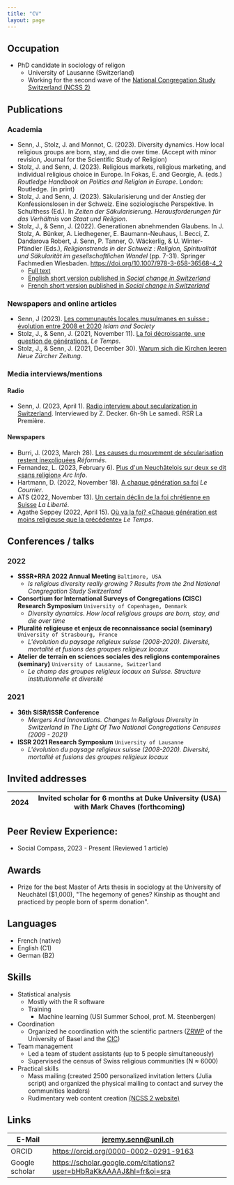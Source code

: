 ```yaml
---
title: "CV"
layout: page
---
```


## Occupation

- PhD candidate in sociology of religon
   - University of Lausanne (Switzerland)
   - Working for the second wave of the [National Congregation Study Switzerland (NCSS 2)](https://wp.unil.ch/ncs2/le-ncs-2-en-bref/)
  
## Publications

### Academia

- Senn, J., Stolz, J. and Monnot, C. (2023). Diversity dynamics. How local religious groups are born, stay, and die over time. (Accept with minor revision, Journal for the Scientific Study of Religion)
- Stolz, J. and Senn, J. (2023). Religious markets, religious marketing, and individual religious choice in Europe. In Fokas, E. and Georgie, A. (eds.) _Routledge Handbook on Politics and Religion in Europe_. London: Routledge. (in print)
- Stolz, J. and Senn, J. (2023). Säkularisierung und der Anstieg der Konfessionslosen in der Schweiz. Eine soziologische Perspektive. In Schulthess (Ed.). In _Zeiten der Säkularisierung. Herausforderungen für das Verhältnis von Staat und Religion_.
- Stolz, J., & Senn, J. (2022). Generationen abnehmenden Glaubens. In J. Stolz, A. Bünker, A. Liedhegener, E. Baumann-Neuhaus, I. Becci, Z. Dandarova Robert, J. Senn, P. Tanner, O. Wäckerlig, & U. Winter-Pfändler (Eds.), _Religionstrends in der Schweiz : Religion, Spiritualität und Säkularität im gesellschaftlichen Wandel_ (pp. 7-31). Springer Fachmedien Wiesbaden. https://doi.org/10.1007/978-3-658-36568-4_2 
   - [Full text](https://link.springer.com/content/pdf/10.1007/978-3-658-36568-4_2.pdf)
   - [English short version published in *Social change in Switzerland*](https://forscenter.ch/wp-content/uploads/2022/02/stolz_final_en.pdf)
   - [French short version published in *Social change in Switzerland*](https://www.socialchangeswitzerland.ch/wp-content/uploads/2021/11/20211030_Stolz_Senn_FR-final_2.pdf)  

### Newspapers and online articles

- Senn, J (2023). [Les communautés locales musulmanes en suisse : évolution entre 2008 et 2020](https://islamandsociety.ch/fr/home-2/swiss/organisations/local/#section2) _Islam and Society_
- Stolz, J., & Senn, J. (2021, November 11). [La foi décroissante, une question de générations.](https://github.com/jsenn2/jsenn2.github.io/blob/master/Article%20Le%20Temps%20'Opinion'.pdf) _Le Temps_.
- Stolz, J., & Senn, J. (2021, December 30). [Warum sich die Kirchen leeren](https://www.nzz.ch/meinung/die-saekularisierung-nimmt-von-generation-zu-generation-zu-ld.1653066?reduced=true) _Neue Zürcher Zeitung_.

### Media interviews/mentions
#### Radio
- Senn, J. (2023, April 1). [Radio interview about secularization in Switzerland](http://avisdexperts.ch/videos/view/15916). Interviewed by Z. Decker. 6h-9h Le samedi. RSR La Première.

#### Newspapers

- Burri, J. (2023, March 28). [Les causes du mouvement de sécularisation restent inexpliquées](https://ww/mentionsw.reformes.ch/societe/2023/03/les-causes-du-mouvement-de-secularisation-restent-inexpliquees-journal-reformes) _Réformés_.
- Fernandez, L. (2023, February 6). [Plus d'un Neuchâtelois sur deux se dit «sans religion»](https://www.arcinfo.ch/neuchatel-canton/pres-de-52-des-neuchatelois-se-disent-sans-religion-1256614) _Arc Info_.
- Hartmann, D. (2022, November 18). [A chaque génération sa foi](https://lecourrier.ch/2021/11/18/a-chaque-generation-sa-foi/) _Le Courrier_.
- ATS (2022, November 13). [Un certain déclin de la foi chrétienne en Suisse](https://www.laliberte.ch/news/un-certain-declin-de-la-foi-chretienne-en-suisse-625558) _La Liberté_.
- Agathe Seppey (2022, April 15). [Où va la foi? «Chaque génération est moins religieuse que la précédente»](https://www.letemps.ch/societe/va-foi-generation-religieuse-precedente) _Le Temps_.

## Conferences / talks

### 2022

- **SSSR+RRA 2022 Annual Meeting** 
`Baltimore, USA` 
   - *Is religious diversity really growing ? Results from the 2nd National Congregation Study Switzerland*
- **Consortium for International Surveys of Congregations (CISC) Research Symposium**
`University of Copenhagen, Denmark`
   - *Diversity dynamics. How local religious groups are born, stay, and die over time*
- **Pluralité religieuse et enjeux de reconnaissance social (seminary)** 
`University of Strasbourg, France` 
   - *L'évolution du paysage religieux suisse (2008-2020). Diversité, mortalité et fusions des groupes religieux locaux*
- **Atelier de terrain en sciences sociales des religions contemporaines (seminary)** 
`University of Lausanne, Switzerland`
   - *Le champ des groupes religieux locaux en Suisse. Structure institutionnelle et diversité*

### 2021

- **36th SISR/ISSR Conference**
   - *Mergers And Innovations. Changes In Religious Diversity In Switzerland In The Light Of Two National Congregations Censuses (2009 - 2021)*
- **ISSR 2021 Research Symposium** 
`University of Lausanne`
   - *L'évolution du paysage religieux suisse (2008-2020). Diversité, mortalité et fusions des groupes religieux locaux*

## Invited addresses

| 2024 | Invited scholar for 6 months at Duke University (USA) with Mark Chaves (forthcoming) |
|------|--------------------------------------------------------------------------------------|


## Peer Review Experience:

- Social Compass, 2023 - Present (Reviewed 1 article)

## Awards

- Prize for the best Master of Arts thesis in sociology at the University of Neuchâtel ($1,000), "The hegemony of genes? Kinship as thought and practiced by people born of sperm donation".

## Languages
- French (native) 
- English (C1) 
- German (B2)

## Skills
- Statistical analysis 
   - Mostly with the R software
   - Training
      - Machine learning (USI Summer School, prof. M. Steenbergen)
- Coordination
   - Organized he coordination with the scientific partners ([ZRWP](https://theologie.unibas.ch/de/fakultaet/zentrum-religion-wirtschaft-politik/) of the University of Basel and the [CIC](https://cic-info.ch/))
- Team management 
   - Led a team of student assistants (up to 5 people simultaneously)
   - Supervised the census of Swiss religious communities (N ≈ 6000)
- Practical skills
   -  Mass mailing (created 2500 personalized invitation letters (Julia script) and organized the physical mailing to contact and survey the communities leaders)
   -  Rudimentary web content creation [(NCSS 2 website)](https://wp.unil.ch/ncs2/) 

## Links

| E-Mail          | jeremy.senn@unil.ch                                                 |
|-----------------|---------------------------------------------------------------------|
| ORCID           | https://orcid.org/0000-0002-0291-9163                               |
| Google scholar  | https://scholar.google.com/citations?user=bHbRaKkAAAAJ&hl=fr&oi=sra |


